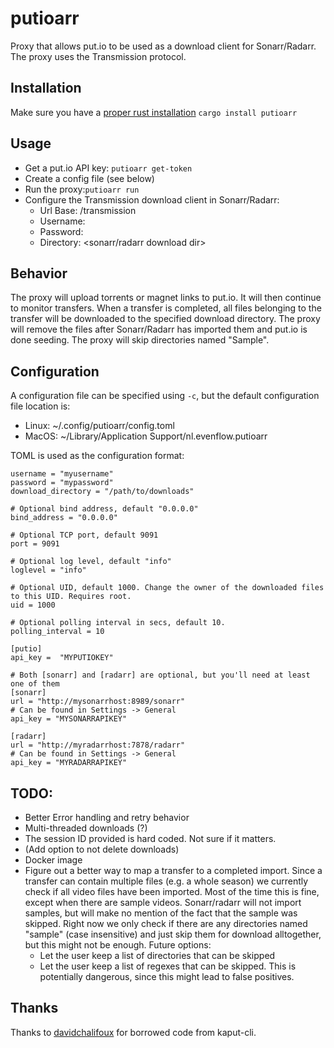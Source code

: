 # putioarr

Proxy that allows put.io to be used as a download client for Sonarr/Radarr. The proxy uses the Transmission protocol.

## Installation
Make sure you have a [proper rust installation](https://www.rust-lang.org/tools/install)
`cargo install putioarr`

## Usage

- Get a put.io API key: `putioarr get-token`
- Create a config file (see below)
- Run the proxy:`putioarr run`
- Configure the Transmission download client in Sonarr/Radarr:
    - Url Base: /transmission
    - Username: <configured username>
    - Password: <configured password>
    - Directory: <sonarr/radarr download dir>

## Behavior
The proxy will upload torrents or magnet links to put.io. It will then continue to monitor transfers. When a transfer is completed, all files belonging to the transfer will be downloaded to the specified download directory. The proxy will remove the files after Sonarr/Radarr has imported them and put.io is done seeding. The proxy will skip directories named "Sample".

## Configuration
A configuration file can be specified using `-c`, but the default configuration file location is:
- Linux: ~/.config/putioarr/config.toml
- MacOS: ~/Library/Application Support/nl.evenflow.putioarr

TOML is used as the configuration format:
```
username = "myusername"
password = "mypassword"
download_directory = "/path/to/downloads"

# Optional bind address, default "0.0.0.0"
bind_address = "0.0.0.0"

# Optional TCP port, default 9091
port = 9091

# Optional log level, default "info"
loglevel = "info"

# Optional UID, default 1000. Change the owner of the downloaded files to this UID. Requires root.
uid = 1000

# Optional polling interval in secs, default 10.
polling_interval = 10

[putio]
api_key =  "MYPUTIOKEY"

# Both [sonarr] and [radarr] are optional, but you'll need at least one of them
[sonarr]
url = "http://mysonarrhost:8989/sonarr"
# Can be found in Settings -> General
api_key = "MYSONARRAPIKEY"

[radarr]
url = "http://myradarrhost:7878/radarr"
# Can be found in Settings -> General
api_key = "MYRADARRAPIKEY"
```

## TODO:
- Better Error handling and retry behavior
- Multi-threaded downloads (?)
- The session ID provided is hard coded. Not sure if it matters.
- (Add option to not delete downloads)
- Docker image
- Figure out a better way to map a transfer to a completed import. Since a transfer can contain multiple files (e.g. a whole season) we currently check if all video files have been imported. Most of the time this is fine, except when there are sample videos. Sonarr/radarr will not import samples, but will make no mention of the fact that the sample was skipped. Right now we only check if there are any directories named "sample" (case insensitive) and just skip them for download alltogether, but this might not be enough. Future options:
    - Let the user keep a list of directories that can be skipped
    - Let the user keep a list of regexes that can be skipped. This is potentially dangerous, since this might lead to false positives.


## Thanks
Thanks to [davidchalifoux](https://github.com/davidchalifoux) for borrowed code from kaput-cli.
